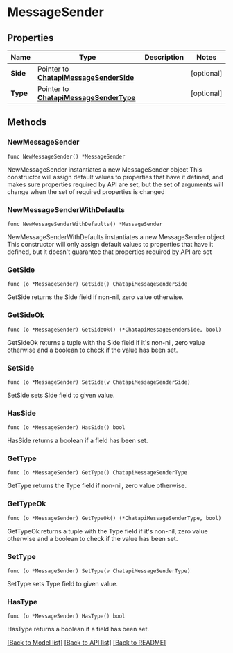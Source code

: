 # MessageSender

## Properties

Name | Type | Description | Notes
------------ | ------------- | ------------- | -------------
**Side** | Pointer to [**ChatapiMessageSenderSide**](ChatapiMessageSenderSide.md) |  | [optional] 
**Type** | Pointer to [**ChatapiMessageSenderType**](ChatapiMessageSenderType.md) |  | [optional] 

## Methods

### NewMessageSender

`func NewMessageSender() *MessageSender`

NewMessageSender instantiates a new MessageSender object
This constructor will assign default values to properties that have it defined,
and makes sure properties required by API are set, but the set of arguments
will change when the set of required properties is changed

### NewMessageSenderWithDefaults

`func NewMessageSenderWithDefaults() *MessageSender`

NewMessageSenderWithDefaults instantiates a new MessageSender object
This constructor will only assign default values to properties that have it defined,
but it doesn't guarantee that properties required by API are set

### GetSide

`func (o *MessageSender) GetSide() ChatapiMessageSenderSide`

GetSide returns the Side field if non-nil, zero value otherwise.

### GetSideOk

`func (o *MessageSender) GetSideOk() (*ChatapiMessageSenderSide, bool)`

GetSideOk returns a tuple with the Side field if it's non-nil, zero value otherwise
and a boolean to check if the value has been set.

### SetSide

`func (o *MessageSender) SetSide(v ChatapiMessageSenderSide)`

SetSide sets Side field to given value.

### HasSide

`func (o *MessageSender) HasSide() bool`

HasSide returns a boolean if a field has been set.

### GetType

`func (o *MessageSender) GetType() ChatapiMessageSenderType`

GetType returns the Type field if non-nil, zero value otherwise.

### GetTypeOk

`func (o *MessageSender) GetTypeOk() (*ChatapiMessageSenderType, bool)`

GetTypeOk returns a tuple with the Type field if it's non-nil, zero value otherwise
and a boolean to check if the value has been set.

### SetType

`func (o *MessageSender) SetType(v ChatapiMessageSenderType)`

SetType sets Type field to given value.

### HasType

`func (o *MessageSender) HasType() bool`

HasType returns a boolean if a field has been set.


[[Back to Model list]](../README.md#documentation-for-models) [[Back to API list]](../README.md#documentation-for-api-endpoints) [[Back to README]](../README.md)


